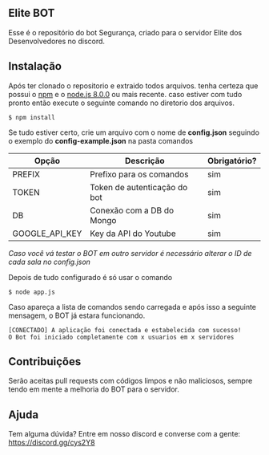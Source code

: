 ## Elite BOT
Esse é o repositório do bot Segurança, criado para o servidor Elite dos Desenvolvedores no discord.

## Instalação
Após ter clonado o repositorio e extraido todos arquivos. tenha certeza que possui o [npm](https://www.npmjs.com/) e o [node.js 8.0.0](https://nodejs.org/en/) ou mais recente. caso estiver com tudo pronto então execute o seguinte comando no diretorio dos arquivos.

```$ npm install```

Se tudo estiver certo, crie um arquivo com o nome de **config.json** seguindo o exemplo do **config-example.json** na pasta comandos

| Opção        | Descrição                        | Obrigatório? |
| ------------ | -------------------------------- | ------------ |
| PREFIX       | Prefixo para os comandos         | sim          |
| TOKEN        | Token de autenticação do bot     | sim          |
| DB           | Conexão com a DB do Mongo        | sim          |
|GOOGLE_API_KEY| Key da API do Youtube            | sim          |

*Caso você vá testar o BOT em outro servidor é necessário alterar o ID de cada sala no config.json*

Depois de tudo configurado é só usar o comando

```
$ node app.js
```

Caso apareça a lista de comandos sendo carregada e após isso a seguinte mensagem, o BOT já estara funcionando.

```
[CONECTADO] A aplicação foi conectada e estabelecida com sucesso!
O Bot foi iniciado completamente com x usuarios em x servidores
```

## Contribuições
Serão aceitas pull requests com códigos limpos e não maliciosos, sempre tendo em mente a melhoria do BOT para o servidor.

## Ajuda
Tem alguma dúvida? Entre em nosso discord e converse com a gente: https://discord.gg/cys2Y8
